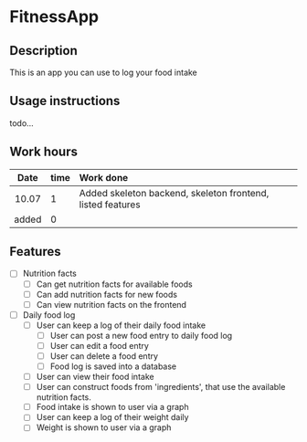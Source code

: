 # FitnessApp

## Description

This is an app you can use to log your food intake

## Usage instructions

todo...

## Work hours

| Date | time | Work done  |
| :----:|:-----| :-----|
| 10.07 | 1 | Added skeleton backend, skeleton frontend, listed features |
| added   | 0   | | 

## Features

- [ ] Nutrition facts
  - [ ] Can get nutrition facts for available foods
  - [ ] Can add nutrition facts for new foods
  - [ ] Can view nutrition facts on the frontend

- [ ] Daily food log
  - [ ] User can keep a log of their daily food intake
    - [ ] User can post a new food entry to daily food log
    - [ ] User can edit a food entry
    - [ ] User can delete a food entry
    - [ ] Food log is saved into a database
  - [ ] User can view their food intake
  - [ ] User can construct foods from 'ingredients', that use the available nutrition facts. 
  - [ ] Food intake is shown to user via a graph
  - [ ] User can keep a log of their weight daily
  - [ ] Weight is shown to user via a graph